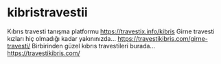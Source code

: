 # kibristravestii
Kıbrıs travesti tanışma platformu
https://travestix.info/kibris
Girne travesti kızları hiç olmadığı kadar yakınınızda...
https://travestikibris.com/girne-travesti/
Birbirinden güzel kıbrıs travestileri burada...
https://travestikibris.com/
